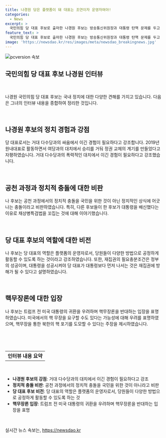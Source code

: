 ```yaml
---
title: 나경원 당은 플랫폼이 돼 대표는 조연이자 운영자여야!
categories:
  - News
excerpt: >
  국민의힘 당 대표 후보로 출마한 나경원 후보는 방송통신위원장과 대통령 탄핵 문제를 두고 다른 후보들과의 경쟁력을 강조했다. 그는 거대 다수당과의 싸움을 통해 정권을 되찾았다는 경험을 언급하며, 총선 공천 과정에서의 충돌을 비판했다. 또한, 핵무장론을 제기하여 미국의 국방 관련 전문가들의 관심을 끌었다. 더불어, 다양한 후보들이 다양한 방법으로 공정하게 경쟁할 수 있도록 플랫폼 역할을 하고자 하며, 대통령과의 신뢰 관계의 중요성을 강조했다.
feature_text: >
  국민의힘 당 대표 후보로 출마한 나경원 후보는 방송통신위원장과 대통령 탄핵 문제를 두고 다른 후보들과의 경쟁력을 강조했다. 그는 거대 다수당과의 싸움을 통해 정권을 되찾았다는 경험을 언급하며, 총선 공천 과정에서의 충돌을 비판했다. 또한, 핵무장론을 제기하여 미국의 국방 관련 전문가들의 관심을 끌었다. 더불어, 다양한 후보들이 다양한 방법으로 공정하게 경쟁할 수 있도록 플랫폼 역할을 하고자 하며, 대통령과의 신뢰 관계의 중요성을 강조했다.
image: 'https://newsdao.kr/res/images/meta/newsdao_breakingnews.jpg'
---
```


<p><img src="https://newsdao.kr/res/images/meta/newsdao_breakingnews.jpg" alt="pcversion 속보" /></p>

<h2 data-ke-size="size26">국민의힘 당 대표 후보 나경원 인터뷰</h2>

<p data-ke-size="size16">&nbsp;</p>

<p data-ke-size="size16">나경원 국민의힘 당 대표 후보는 국내 정치에 대한 다양한 견해를 가지고 있습니다. 다음은 그녀의 인터뷰 내용을 종합하여 정리한 것입니다.</p>

<p data-ke-size="size16">&nbsp;</p>

<h2 data-ke-size="size24">나경원 후보의 정치 경험과 강점</h2>

<p data-ke-size="size16">당 대표로서는 거대 다수당과의 싸움에서 이긴 경험이 필요하다고 강조합니다. 2019년 원내대표로 활동하면서 여당과의 대치에서 승리를 거둬 정권 교체의 계기를 만들었다고 자평하였습니다. 거대 다수당과의 폭력적인 대치에서 이긴 경험이 필요하다고 강조했습니다.</p>

<p data-ke-size="size16">&nbsp;</p>

<h2 data-ke-size="size24">공천 과정과 정치적 충돌에 대한 비판</h2>

<p data-ke-size="size16">나 후보는 공천 과정에서의 정치적 충돌을 국민을 위한 것이 아닌 정치적인 상식에 어긋나는 충돌이라고 비판하였습니다. 특히, 다른 후보들이 한 후보가 대통령을 배신했다는 이유로 채상병특검법을 꼬집는 것에 대해 이야기했습니다.</p>

<p data-ke-size="size16">&nbsp;</p>

<h2 data-ke-size="size24">당 대표 후보의 역할에 대한 비전</h2>

<p data-ke-size="size16">나 후보는 당 대표의 역할은 플랫폼의 운영자로서, 당원들이 다양한 방법으로 공정하게 활동할 수 있도록 하는 것이라고 강조하였습니다. 또한, 재집권의 필요충분조건은 정부의 성공이며, 대통령을 성공시켜야 당 대표가 대통령보다 먼저 나서는 것은 재집권에 방해가 될 수 있다고 설명하였습니다.</p>

<p data-ke-size="size16">&nbsp;</p>

<h2 data-ke-size="size24">핵무장론에 대한 입장</h2>

<p data-ke-size="size16">나 후보는 트럼프 전 미국 대통령의 귀환을 우려하며 핵무장론을 반대하는 입장을 표명하였습니다. 미국에서의 핵 무장을 요구할 수도 있다는 가능성에 대해 우려를 표명하였으며, 핵무장을 통한 북한의 핵 포기를 도모할 수 있다는 주장을 제시하였습니다.</p>

<p data-ke-size="size16">&nbsp;</p>

<p data-ke-size="size16">&nbsp;</p>

<table>
<tbody>
<tr>
<td style="text-align: center; height: 17px;"><b>인터뷰 내용 요약</b></td>
</tr>
</tbody>
</table>

<p data-ke-size="size16">&nbsp;</p>

<ul>
    <li><b>나경원 후보의 강점</b>: 거대 다수당과의 대치에서 이긴 경험이 필요하다고 강조</li>
    <li><b>정치적 충돌 비판</b>: 공천 과정에서의 정치적 충돌을 국민을 위한 것이 아니라고 비판</li>
    <li><b>당 대표 후보 비전</b>: 당 대표의 역할은 플랫폼의 운영자로서, 당원들이 다양한 방법으로 공정하게 활동할 수 있도록 하는 것</li>
    <li><b>핵무장론 입장</b>: 트럼프 전 미국 대통령의 귀환을 우려하며 핵무장론을 반대하는 입장을 표명</li>
</ul>

<p data-ke-size="size16">&nbsp;</p>
실시간 뉴스 속보는, <a href="https://newsdao.kr" rel="dofollow">https://newsdao.kr</a>


